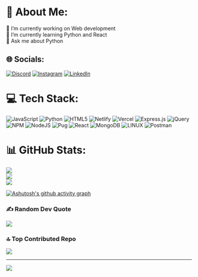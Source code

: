 # 💫 About Me:
🔭 I’m currently working on Web development<br>🌱 I’m currently learning Python and React<br>💬 Ask me about  Python<br> 


## 🌐 Socials:
[![Discord](https://img.shields.io/badge/Discord-%237289DA.svg?logo=discord&logoColor=white)](https://discord.gg/#4286)
[![Instagram](https://img.shields.io/badge/Instagram-%23E4405F.svg?logo=Instagram&logoColor=white)](https://instagram.com/nitin__nimble) 
[![LinkedIn](https://img.shields.io/badge/LinkedIn-%230077B5.svg?logo=linkedin&logoColor=white)](https://linkedin.com/in/nitin-kumar2905) 

# 💻 Tech Stack:
![JavaScript](https://img.shields.io/badge/javascript-%23323330.svg?style=for-the-badge&logo=javascript&logoColor=%23F7DF1E) ![Python](https://img.shields.io/badge/python-3670A0?style=for-the-badge&logo=python&logoColor=ffdd54) ![HTML5](https://img.shields.io/badge/html5-%23E34F26.svg?style=for-the-badge&logo=html5&logoColor=white) ![Netlify](https://img.shields.io/badge/netlify-%23000000.svg?style=for-the-badge&logo=netlify&logoColor=#00C7B7) ![Vercel](https://img.shields.io/badge/vercel-%23000000.svg?style=for-the-badge&logo=vercel&logoColor=white) ![Express.js](https://img.shields.io/badge/express.js-%23404d59.svg?style=for-the-badge&logo=express&logoColor=%2361DAFB) ![jQuery](https://img.shields.io/badge/jquery-%230769AD.svg?style=for-the-badge&logo=jquery&logoColor=white) ![NPM](https://img.shields.io/badge/NPM-%23000000.svg?style=for-the-badge&logo=npm&logoColor=white) ![NodeJS](https://img.shields.io/badge/node.js-6DA55F?style=for-the-badge&logo=node.js&logoColor=white) ![Pug](https://img.shields.io/badge/Pug-FFF?style=for-the-badge&logo=pug&logoColor=A86454) ![React](https://img.shields.io/badge/react-%2320232a.svg?style=for-the-badge&logo=react&logoColor=%2361DAFB) ![MongoDB](https://img.shields.io/badge/MongoDB-%234ea94b.svg?style=for-the-badge&logo=mongodb&logoColor=white) ![LINUX](https://img.shields.io/badge/Linux-FCC624?style=for-the-badge&logo=linux&logoColor=black) ![Postman](https://img.shields.io/badge/Postman-FF6C37?style=for-the-badge&logo=postman&logoColor=white)
# 📊 GitHub Stats:
![](https://github-readme-stats.vercel.app/api?username=Nitinkumar2905&theme=tokyonight&hide_border=false&include_all_commits=true&count_private=false)<br/>
![](https://github-readme-streak-stats.herokuapp.com/?user=Nitinkumar2905&theme=tokyonight&hide_border=false)<br/>
![](https://github-readme-stats.vercel.app/api/top-langs/?username=Nitinkumar2905&theme=tokyonight&hide_border=false&include_all_commits=true&count_private=false&layout=compact)

[![Ashutosh's github activity graph](https://github-readme-activity-graph.vercel.app/graph?username=Nitinkumar2905&bg_color=0c2958&color=db99ff&line=00fa4b&point=ff0a23&area=true&hide_border=true)](https://github.com/ashutosh00710/github-readme-activity-graph)

### ✍️ Random Dev Quote
![](https://quotes-github-readme.vercel.app/api?type=horizontal&theme=tokyonight)

### 🔝 Top Contributed Repo
![](https://github-contributor-stats.vercel.app/api?username=Nitinkumar2905&limit=5&theme=tokyonight&combine_all_yearly_contributions=true)

---
[![](https://visitcount.itsvg.in/api?id=Nitinkumar2905&icon=5&color=3)](https://visitcount.itsvg.in)

<!-- Proudly created with GPRM ( https://gprm.itsvg.in ) -->
